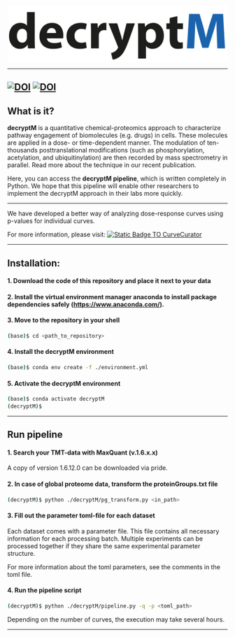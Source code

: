 ![logo](logo.png?raw=true)

-----------------

[![DOI](https://zenodo.org/badge/523340827.svg)](https://zenodo.org/badge/latestdoi/523340827)
[![DOI](https://img.shields.io/badge/DOI-10.1126%2Fscience.ade3925-%23B31B1B)](https://science.org/doi/10.1126/science.ade3925)
-----------------

## What is it?

**decryptM** is a quantitative chemical-proteomics approach to characterize 
pathway engagement of biomolecules (e.g. drugs) in cells. These molecules are 
applied in a dose- or time-dependent manner. The modulation of ten-thousands 
posttranslational modifications (such as phosphorylation, acetylation, 
and ubiquitinylation) are then recorded by mass spectrometry in parallel. Read 
more about the technique in our recent publication.

Here, you can access the **decryptM pipeline**, which is written completely in 
Python. We hope that this pipeline will enable other researchers to implement 
the decryptM approach in their labs more quickly. 

-----------------

We have developed a better way of analyzing dose-response curves using p-values for individual curves.

For more information, please visit: [![Static Badge TO CurveCurator](https://img.shields.io/badge/GitHub-CurveCurator-orange)](https://github.com/kusterlab/curve_curator)

-----------------

## Installation:

#### 1. Download the code of this repository and place it next to your data

#### 2. Install the virtual environment manager anaconda to install package dependencies safely (https://www.anaconda.com/).

#### 3. Move to the repository in your shell
```sh
(base)$ cd <path_to_repository>
```

#### 4. Install the decryptM environment
```sh
(base)$ conda env create -f ./environment.yml
```

#### 5. Activate the decryptM environment
```sh
(base)$ conda activate decryptM
(decryptM)$
```

-----------------

## Run pipeline

#### 1. Search your TMT-data with MaxQuant (v.1.6.x.x)
A copy of version 1.6.12.0 can be downloaded via pride.

#### 2. In case of global proteome data, transform the proteinGroups.txt file
```sh
(decryptM)$ python ./decryptM/pg_transform.py <in_path>
```

#### 3. Fill out the parameter toml-file for each dataset
Each dataset comes with a parameter file. This file contains all necessary 
information for each processing batch. Multiple experiments can be processed 
together if they share the same experimental parameter structure. 

For more information about the toml parameters, see the comments in the toml file.  

#### 4. Run the pipeline script
```sh
(decryptM)$ python ./decryptM/pipeline.py -q -p <toml_path>
```
Depending on the number of curves, the execution may take several hours.

-----------------


